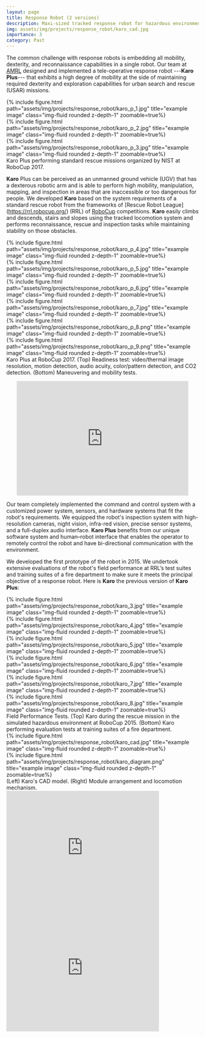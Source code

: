 ```yaml
---
layout: page
title: Response Robot (2 versions)
description: Maxi-sized tracked response robot for hazardous environments
img: assets/img/projects/response_robot/karo_cad.jpg
importance: 3
category: Past
---
```


The common challenge with response robots is embedding all mobility, dexterity, and reconnaissance capabilities in a single robot. Our team at [AMRL](https://mrl-amrl.ir/) designed and implemented a tele-operative response robot ---<b>Karo Plus</b>--- that exhibits a high degree of mobility at the side of maintaining required dexterity and exploration capabilities for urban search and rescue (USAR) missions.


<div class="row">
    <div class="col-sm mt-3 mt-md-0">
        {% include figure.html path="assets/img/projects/response_robot/karo_p_1.jpg" title="example image" class="img-fluid rounded z-depth-1" zoomable=true%}
    </div>
    <div class="col-sm mt-3 mt-md-0">
        {% include figure.html path="assets/img/projects/response_robot/karo_p_2.jpg" title="example image" class="img-fluid rounded z-depth-1" zoomable=true%}
    </div>
    <div class="col-sm mt-3 mt-md-0">
        {% include figure.html path="assets/img/projects/response_robot/karo_p_3.jpg" title="example image" class="img-fluid rounded z-depth-1" zoomable=true%}
    </div>
</div>
<div class="caption">
    Karo Plus performing standard rescue missions organized by NIST at RoboCup 2017.
</div>


<b>Karo</b> Plus can be perceived as an unmanned ground vehicle (UGV) that has a dexterous robotic arm and is able to perform high mobility, manipulation, mapping, and inspection in areas that are inaccessible or too dangerous for people. We developed <b>Karo</b> based on the system requirements of a standard rescue robot from the frameworks of [Rescue Robot League] (https://rrl.robocup.org/) (RRL) of [RoboCup](https://www.robocup.org/) competitions. <b>Karo</b> easily climbs and descends, stairs and slopes using the tracked locomotion system and performs reconnaissance, rescue and inspection tasks while maintaining stability on those obstacles.

<div class="row">
    <div class="col-sm mt-3 mt-md-0">
        {% include figure.html path="assets/img/projects/response_robot/karo_p_4.jpg" title="example image" class="img-fluid rounded z-depth-1" zoomable=true%}
    </div>
    <div class="col-sm mt-3 mt-md-0">
        {% include figure.html path="assets/img/projects/response_robot/karo_p_5.jpg" title="example image" class="img-fluid rounded z-depth-1" zoomable=true%}
    </div>
    <div class="col-sm mt-3 mt-md-0">
        {% include figure.html path="assets/img/projects/response_robot/karo_p_6.jpg" title="example image" class="img-fluid rounded z-depth-1" zoomable=true%}
    </div>
</div>
<div class="row">
    <div class="col-sm mt-3 mt-md-0">
        {% include figure.html path="assets/img/projects/response_robot/karo_p_7.jpg" title="example image" class="img-fluid rounded z-depth-1" zoomable=true%}
    </div>
    <div class="col-sm mt-3 mt-md-0">
        {% include figure.html path="assets/img/projects/response_robot/karo_p_8.png" title="example image" class="img-fluid rounded z-depth-1" zoomable=true%}
    </div>
    <div class="col-sm mt-3 mt-md-0">
        {% include figure.html path="assets/img/projects/response_robot/karo_p_9.png" title="example image" class="img-fluid rounded z-depth-1" zoomable=true%}
    </div>
</div>
<div class="caption">
    Karo Plus at RoboCup 2017. (Top) Readiness test: video/thermal image resolution, motion detection, audio acuity, color/pattern detection, and CO2 detection. (Bottom) Maneuvering and mobility tests.
</div>

<p align="center"><iframe width="450" height="300" src="https://www.youtube.com/embed/FIUPeqhwBsg?rel=0" title="YouTube video player" frameborder="0" allow="accelerometer; autoplay; clipboard-write; encrypted-media; gyroscope; picture-in-picture" allowfullscreen></iframe>
</p>

Our team completely implemented the command and control system with a customized power system, sensors, and hardware systems that fit the robot's requirements. We equipped the robot's inspection system with high-resolution cameras, night vision, infra-red vision, precise sensor systems, and a full-duplex audio interface. <b>Karo Plus</b> benefits from our unique software system and human–robot interface that enables the operator to remotely control the robot and have bi-directional communication with the environment.

We developed the first prototype of the robot in 2015. We undertook extensive evaluations of the robot's field performance at RRL’s test suites and training suites of a fire department to make sure it meets the principal objective of a response robot. Here is <b>Karo</b> the previous version of <b>Karo Plus</b>:

<div class="row">
    <div class="col-sm mt-3 mt-md-0">
        {% include figure.html path="assets/img/projects/response_robot/karo_3.jpg" title="example image" class="img-fluid rounded z-depth-1" zoomable=true%}
    </div>
    <div class="col-sm mt-3 mt-md-0">
        {% include figure.html path="assets/img/projects/response_robot/karo_4.jpg" title="example image" class="img-fluid rounded z-depth-1" zoomable=true%}
    </div>
    <div class="col-sm mt-3 mt-md-0">
        {% include figure.html path="assets/img/projects/response_robot/karo_5.jpg" title="example image" class="img-fluid rounded z-depth-1" zoomable=true%}
    </div>
</div>
<div class="row">
    <div class="col-sm mt-3 mt-md-0">
        {% include figure.html path="assets/img/projects/response_robot/karo_6.jpg" title="example image" class="img-fluid rounded z-depth-1" zoomable=true%}
    </div>
    <div class="col-sm mt-3 mt-md-0">
        {% include figure.html path="assets/img/projects/response_robot/karo_7.jpg" title="example image" class="img-fluid rounded z-depth-1" zoomable=true%}
    </div>
    <div class="col-sm mt-3 mt-md-0">
        {% include figure.html path="assets/img/projects/response_robot/karo_8.jpg" title="example image" class="img-fluid rounded z-depth-1" zoomable=true%}
    </div>
</div>
<div class="caption">
    Field Performance Tests. (Top) Karo during the rescue mission in the simulated hazardous environment at RoboCup 2015. (Bottom) Karo performing evaluation tests at training suites of a fire department.
</div>


<div class="row justify-content-sm-center">
    <div class="col-sm-4 mt-3 mt-md-0">
        {% include figure.html path="assets/img/projects/response_robot/karo_cad.jpg" title="example image" class="img-fluid rounded z-depth-1" zoomable=true%}
    </div>
    <div class="col-sm-7 mt-3 mt-md-0">
        {% include figure.html path="assets/img/projects/response_robot/karo_diagram.png" title="example image" class="img-fluid rounded z-depth-1" zoomable=true%}
    </div>
</div>
<div class="caption">
    (Left) Karo's CAD model. (Right) Module arrangement and locomotion mechanism.
</div>


<div class="vimeo-wrapper">
<div class="vimeo-video-1">
<iframe width="400" height="315" src="https://www.youtube.com/embed/V9PUI6NAmOY?rel=0" frameborder="0" allowfullscreen></iframe>
</div>
<div class="vimeo-video-2">
<iframe width="400" height="315" src="https://www.youtube.com/embed/OwPHIbkL20M?rel=0" frameborder="0" allowfullscreen></iframe>
</div>
</div>

